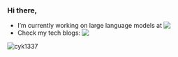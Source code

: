 ### Hi there,
- I’m currently working on large language models at  <a href="http://research.baidu.com/"><img src="https://img.shields.io/badge/-NLP-blue?style=social&logo=baidu&labelColor=fff&color=blue&logoColor=2832e1" align="top"></a>
- Check my tech blogs: <a href="https://cyk1337.github.io/notes"><img src="https://img.shields.io/badge/blog-cyk1337.github.io/notes-EAEAEA?logo=hexo&logoColor=white&labelColor=0E83CD" align="top"></a>
<!--
- How to reach me:  <a href="mailto:chaiyekun@gmail.com"><img src="https://img.shields.io/badge/gmail-chaiyekun@gmail%2Ecom-EAEAEA?logo=gmail&logoColor=white&labelColor=D14836" align="top"></a>
-->


![cyk1337](https://github-profile-trophy.vercel.app/?username=cyk1337)



<!--
<img align="center" src="https://github-readme-streak-stats.herokuapp.com/?user=cyk1337&" alt="cyk1337" />

**cyk1337/cyk1337** is a ✨ _special_ ✨ repository because its `README.md` (this file) appears on your GitHub profile.-->

<!-- 
- 🔭 I’m currently working on NLP and machine learning.
- 🌱 I’m currently learning 
- 👯 I’m looking to collaborate on ...
- 🤔 I’m looking for help with ...
- 💬 Ask me about ...
- 📫 How to reach me: ...
- 😄 Pronouns: ...
- ⚡ Fun fact: ...

![CYK's github stats](https://github-readme-stats.vercel.app/api?username=cyk1337&count_private=true&theme=vue-light&show_icons=true)

[![Top Langs](https://github-readme-stats.vercel.app/api/top-langs/?username=cyk1337&layout=compact&theme=vue-light)](https://github.com/cyk1337/github-readme-stats)
-->

<!-- 
[![Highway Transformer](https://github-readme-stats.vercel.app/api/pin/?username=cyk1337&repo=Highway-Transformer&theme=jolly)](https://github.com/cyk1337/Highway-Transformer)  

[![Population-Based-Training](https://github-readme-stats.vercel.app/api/pin/?username=cyk1337&repo=Population-Based-Training&theme=cobalt)](https://github.com/cyk1337/Population-Based-Training)

[![Transformer-in-PyTorch](https://github-readme-stats.vercel.app/api/pin/?username=cyk1337&repo=Transformer-in-PyTorch&theme=vue-dark)](https://github.com/cyk1337/Transformer-in-PyTorch) [![Highway Transformer](https://github-readme-stats.vercel.app/api/pin/?username=cyk1337&repo=BERT-Text-Classification-J&theme=onedark)](https://github.com/cyk1337/BERT-Text-Classification-J) 

-->
